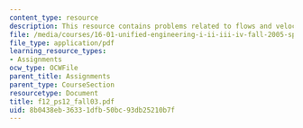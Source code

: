 ```yaml
---
content_type: resource
description: This resource contains problems related to flows and velocity fields.
file: /media/courses/16-01-unified-engineering-i-ii-iii-iv-fall-2005-spring-2006/8b0438eb36331dfb50bc93db25210b7f_f12_ps12_fall03.pdf
file_type: application/pdf
learning_resource_types:
- Assignments
ocw_type: OCWFile
parent_title: Assignments
parent_type: CourseSection
resourcetype: Document
title: f12_ps12_fall03.pdf
uid: 8b0438eb-3633-1dfb-50bc-93db25210b7f
---
```

